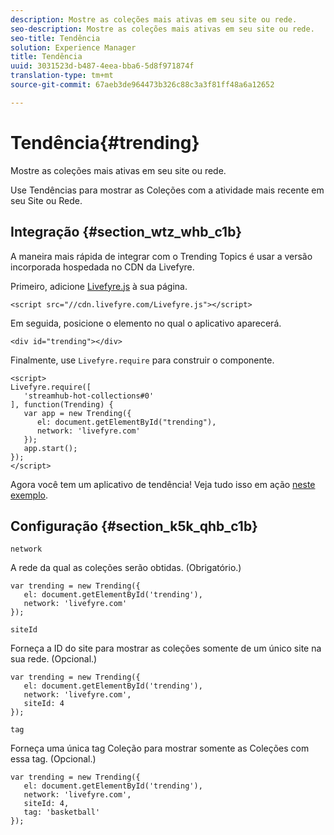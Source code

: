```yaml
---
description: Mostre as coleções mais ativas em seu site ou rede.
seo-description: Mostre as coleções mais ativas em seu site ou rede.
seo-title: Tendência
solution: Experience Manager
title: Tendência
uuid: 3031523d-b487-4eea-bba6-5d8f971874f
translation-type: tm+mt
source-git-commit: 67aeb3de964473b326c88c3a3f81ff48a6a12652

---
```



# Tendência{#trending}

Mostre as coleções mais ativas em seu site ou rede.

Use Tendências para mostrar as Coleções com a atividade mais recente em seu Site ou Rede.

## Integração {#section_wtz_whb_c1b}

A maneira mais rápida de integrar com o Trending Topics é usar a versão incorporada hospedada no CDN da Livefyre.

Primeiro, adicione [Livefyre.js](https://github.com/Livefyre/Livefyre.js) à sua página.

```
<script src="//cdn.livefyre.com/Livefyre.js"></script> 
```

Em seguida, posicione o elemento no qual o aplicativo aparecerá.

```
<div id="trending"></div>
```

Finalmente, use `Livefyre.require` para construir o componente.

```
<script> 
Livefyre.require([ 
   'streamhub-hot-collections#0' 
], function(Trending) {     
   var app = new Trending({ 
      el: document.getElementById("trending"), 
      network: 'livefyre.com' 
   }); 
   app.start(); 
}); 
</script>
```

Agora você tem um aplicativo de tendência! Veja tudo isso em ação [neste exemplo](https://codepen.io/gobengo/pen/GijEy).

## Configuração {#section_k5k_qhb_c1b}

`network`

A rede da qual as coleções serão obtidas. (Obrigatório.)

```
var trending = new Trending({ 
   el: document.getElementById('trending'), 
   network: 'livefyre.com' 
});
```

`siteId`

Forneça a ID do site para mostrar as coleções somente de um único site na sua rede. (Opcional.)

```
var trending = new Trending({ 
   el: document.getElementById('trending'), 
   network: 'livefyre.com', 
   siteId: 4 
});
```

`tag`

Forneça uma única tag Coleção para mostrar somente as Coleções com essa tag. (Opcional.)

```
var trending = new Trending({ 
   el: document.getElementById('trending'), 
   network: 'livefyre.com', 
   siteId: 4, 
   tag: 'basketball' 
});
```


